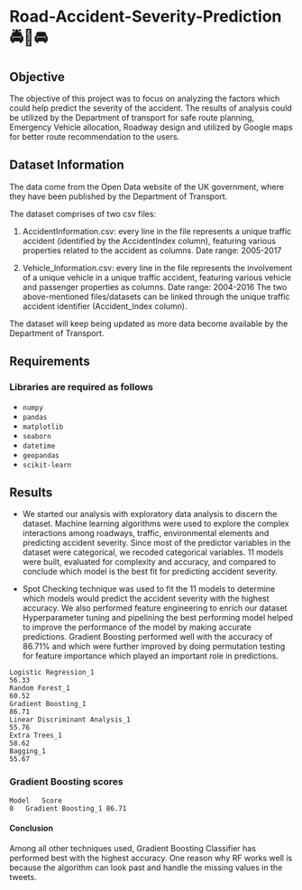 # Road-Accident-Severity-Prediction 🚔🚨🚘
## Objective
The objective of this project was to focus on analyzing the factors which could help predict the severity of the accident. The results of analysis could be utilized by the Department of transport for safe route planning, Emergency Vehicle allocation, Roadway design and utilized by Google maps for better route recommendation to the users. 

## Dataset Information 
The data come from the Open Data website of the UK government, where they have been published by the Department of Transport.

The dataset comprises of two csv files:

1. AccidentInformation.csv: every line in the file represents a unique traffic accident (identified by the AccidentIndex column), featuring various properties related to the accident as columns. Date range: 2005-2017

2. Vehicle_Information.csv: every line in the file represents the involvement of a unique vehicle in a unique traffic accident, featuring various vehicle and passenger properties as columns. Date range: 2004-2016
The two above-mentioned files/datasets can be linked through the unique traffic accident identifier (Accident_Index column).

The dataset will keep being updated as more data become available by the Department of Transport.

## Requirements 

### Libraries are required as follows

* `numpy`
* `pandas`
* `matplotlib`
* `seaborn`
* `datetime`
* `geopandas` 
* `scikit-learn`

## Results

* We started our analysis with exploratory data analysis to discern the dataset. Machine learning algorithms were used to explore the complex interactions among roadways, traffic, environmental elements and predicting accident severity. Since most of the predictor variables in the dataset were categorical, we recoded categorical variables. 11 models were built, evaluated for complexity and accuracy, and compared to conclude which model is the best fit for predicting accident severity. 

* Spot Checking technique was used to fit the 11 models to determine which models would predict the accident severity with the highest accuracy. We also performed feature engineering to enrich our dataset Hyperparameter tuning and pipelining the best performing model helped to improve the performance of the model by making accurate predictions. Gradient Boosting performed well with the accuracy of 86.71% and which were further improved by doing permutation testing for feature importance which played an important role in predictions.

```
Logistic Regression_1
56.33
Random Forest_1
60.52
Gradient Boosting_1
86.71
Linear Discriminant Analysis_1
55.76
Extra Trees_1
58.62
Bagging_1
55.67
```

### Gradient Boosting scores
```
Model	Score
0	Gradient Boosting_1	86.71
```

#### Conclusion
Among all other techniques used, Gradient Boosting Classifier has performed best with the highest accuracy. One reason why RF works well is because the algorithm can look past and handle the missing values in the tweets.
